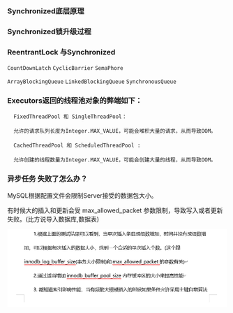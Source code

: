 ### Synchronized底层原理

### Synchronized锁升级过程

### ReentrantLock 与Synchronized

`CountDownLatch`   `CyclicBarrier`   `SemaPhore`  

`ArrayBlockingQueue`   `LinkedBlockingQueue`   `SynchronousQueue` 



### Executors返回的线程池对象的弊端如下：

      FixedThreadPool 和 SingleThreadPool：
    
      允许的请求队列长度为Integer.MAX_VALUE，可能会堆积大量的请求，从而导致OOM。
    
      CachedThreadPool 和 ScheduledThreadPool :
    
      允许创建的线程数量为Integer.MAX_VALUE，可能会创建大量的线程，从而导致OOM。


### 异步任务 失败了怎么办？











MySQL根据配置文件会限制Server接受的数据包大小。

有时候大的插入和更新会受 max_allowed_packet 参数限制，导致写入或者更新失败。(比方说导入数据库,数据表)



![image-20210720134818132](../images/image-20210720134818132.png)











